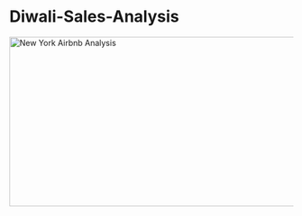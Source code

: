 # Diwali-Sales-Analysis

<img src="https://github.com/Krupali04/New-York-Airbnb-Data-Analysis/blob/main/NY-Airbnb.webp" alt="New York Airbnb Analysis" width="600" height="300">
